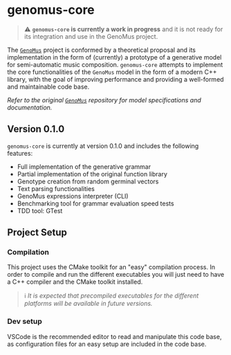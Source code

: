 # genomus-core

> :warning: **`genomus-core` is currently a work in progress** and it is not ready for its integration and use in the GenoMus project.

The [`GenoMus`](https://github.com/lopezmontes/GenoMus) project is conformed by a theoretical proposal and its implementation in the form of (currently) a prototype of a generative model for semi-automatic music composition. `genomus-core` attempts to implement the core functionalities of the `GenoMus` model in the form of a modern C++ library, with the goal of improving performance and providing a well-formed and maintainable code base. 


_Refer to the original [`GenoMus`](https://github.com/lopezmontes/GenoMus) repository for model specifications and documentation._

## Version 0.1.0

`genomus-core` is currently at version 0.1.0 and includes the following features:

 - Full implementation of the generative grammar
 - Partial implementation of the original function library
 - Genotype creation from random germinal vectors
 - Text parsing functionalities
 - GenoMus expressions interpreter (CLI)
 - Benchmarking tool for grammar evaluation speed tests
 - TDD tool: GTest

## Project Setup

### Compilation

This project uses the CMake toolkit for an "easy" compilation process. In order to compile and run the different executables you will just need to have a C++ compiler and the CMake toolkit installed.

> :information_source: _It is expected that precompiled executables for the different platforms will be available in future versions._

### Dev setup

VSCode is the recommended editor to read and manipulate this code base, as configuration files for an easy setup are included in the code base.
 


